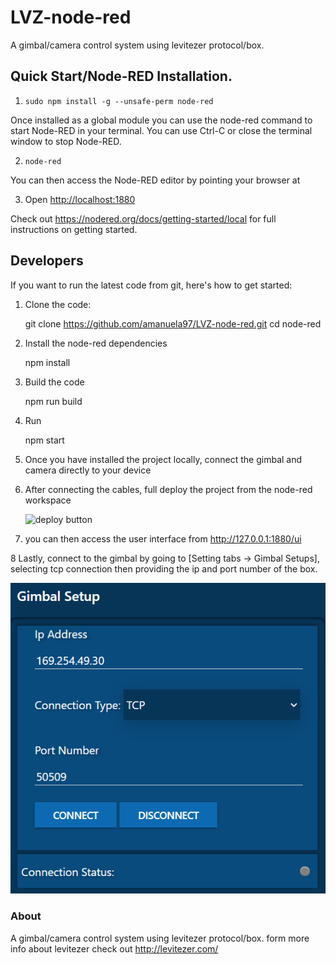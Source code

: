 LVZ-node-red
============

A gimbal/camera control system using levitezer protocol/box.

## Quick Start/Node-RED Installation.

1. `sudo npm install -g --unsafe-perm node-red`

Once installed as a global module you can use the node-red command to start Node-RED in your terminal. You can use Ctrl-C or close the terminal window to stop Node-RED.

2. `node-red`

You can then access the Node-RED editor by pointing your browser at

3. Open <http://localhost:1880>

Check out https://nodered.org/docs/getting-started/local for full instructions on getting
started.

## Developers

If you want to run the latest code from git, here's how to get started:

1. Clone the code:

    git clone https://github.com/amanuela97/LVZ-node-red.git
    cd node-red

2. Install the node-red dependencies

    npm install

3. Build the code

    npm run build

4. Run

    npm start

5. Once you have installed the project locally, connect the gimbal and camera directly to your device 

6. After connecting the cables, full deploy the project from the node-red workspace

    ![deploy button](https://aws1.discourse-cdn.com/business6/uploads/nodered/original/3X/2/d/2d31440e4eb591d989cc575e9d6cd653e2868348.png)

7. you can then access the user interface from <http://127.0.0.1:1880/ui>

8 Lastly, connect to the gimbal by going to [Setting tabs -> Gimbal Setups], selecting tcp connection then providing the ip and port number of the box.

   ![When the connection status turns green, the connection has been established](https://github.com/amanuela97/LVZ-node-red/blob/master/setup.png)
   

### About

A gimbal/camera control system using levitezer protocol/box.
form more info about levitezer check out http://levitezer.com/
